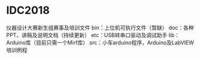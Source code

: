 # IDC2018
仪器设计大赛新生组赛事及培训文件
bin：上位机可执行文件（暂缺）
doc：各种PPT、讲稿及说明文档（持续更新）
etc：USB转串口驱动及调试助手
lib：Arduino库（目前只需一个Mirf库）
src：小车arduino程序，Arduino及LabVIEW培训例程
